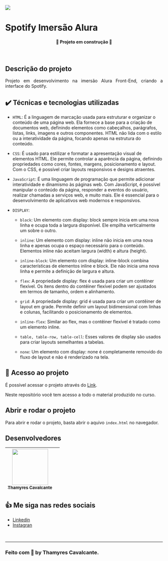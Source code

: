 
![](geral/img/Capa.jpg)


# Spotify Imersão Alura

<h4 align="center"> 
🚧 Projeto em construção 🚧
</h4>

<br>

## Descrição do projeto 
<p align="justify">
Projeto em desenvolvimento na imersão Alura Front-End, criando a interface do Spotify.
</p>


## ✔️ Técnicas e tecnologias utilizadas

- `HTML`: É a linguagem de marcação usada para estruturar e organizar o conteúdo de uma página web. Ela fornece a base para a criação de documentos web, definindo elementos como cabeçalhos, parágrafos, listas, links, imagens e outros componentes. HTML não lida com o estilo ou a interatividade da página, focando apenas na estrutura do conteúdo.
- `CSS`: É usado para estilizar e formatar a apresentação visual de elementos HTML. Ele permite controlar a aparência da página, definindo propriedades como cores, fontes, margens, posicionamento e layout. Com o CSS, é possível criar layouts responsivos e designs atraentes.
- `JavaScript`: É uma linguagem de programação que permite adicionar interatividade e dinamismo às páginas web. Com JavaScript, é possível manipular o conteúdo da página, responder a eventos do usuário, realizar chamadas a serviços web, e muito mais. Ele é essencial para o desenvolvimento de aplicativos web modernos e responsivos.

- `DISPLAY`:
    - `block`: Um elemento com display: block sempre inicia em uma nova linha e ocupa toda a largura disponível.
    Ele empilha verticalmente um sobre o outro.

    - `inline`: Um elemento com display: inline não inicia em uma nova linha e apenas ocupa o espaço necessário para o conteúdo.
    Elementos inline não aceitam largura (width) e altura (height).

    - `inline-block`: Um elemento com display: inline-block combina características de elementos inline e block.
    Ele não inicia uma nova linha e permite a definição de largura e altura.

    - `flex`: A propriedade display: flex é usada para criar um contêiner flexível.
    Os itens dentro do contêiner flexível podem ser ajustados em termos de tamanho, ordem e alinhamento.

    - `grid`: A propriedade display: grid é usada para criar um contêiner de layout em grade.
    Permite definir um layout bidimensional com linhas e colunas, facilitando o posicionamento de elementos.

    - `inline-flex`: Similar ao flex, mas o contêiner flexível é tratado como um elemento inline.

    - `table, table-row, table-cell`: Esses valores de display são usados para criar layouts semelhantes a tabelas.

    - `none`: Um elemento com display: none é completamente removido do fluxo de layout e não é renderizado na tela.


## 📁 Acesso ao projeto

É possível acessar o projeto através do [Link](https://github.com/Thamyresmya/Imers-o-Spotify).

Neste repositório você tem acesso a todo o material produzido no curso.


## Abrir e rodar o projeto

Para abrir e rodar o projeto, basta abrir o aquivo `index.html` no navegador.




## Desenvolvedores

| [<img src="https://github.com/Thamyresmya.png" width=115><br><sub>Thamyres Cavalcante</sub>](https://github.com/Thamyresmya) |   |
| :---: | :---: 



## 👍 Me siga nas redes sociais

- [Linkedin](https://www.linkedin.com/in/thamyrescavalcante/)
- [Instagran](https://www.instagram.com/thamyres__cavalcante/)

<br>

---

### Feito com 💜 by Thamyres Cavalcante.





